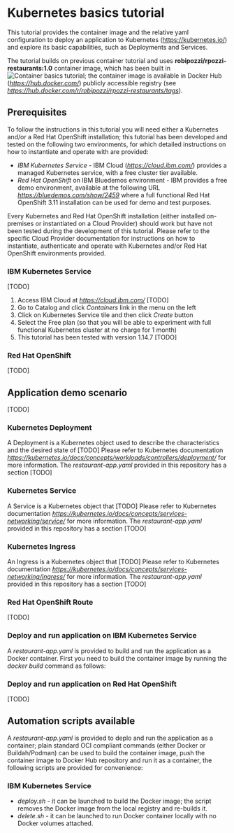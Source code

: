 # Kubernetes basics tutorial
This tutorial provides the container image and the relative yaml configuration to deploy an application to Kubernetes (https://kubernetes.io/) and explore its basic capabilities, such as Deployments and Services.

The tutorial builds on previous container tutorial and uses **robipozzi/rpozzi-restaurants:1.0** container image, which has been built in ![Container basics tutorial](https://github.com/robipozzi/container-kubernetes-tutorials/tree/master/1-container_basics); the container image is available in Docker Hub (*https://hub.docker.com/*) publicly accessible registry (see *https://hub.docker.com/r/robipozzi/rpozzi-restaurants/tags*).

## Prerequisites
To follow the instructions in this tutorial you will need either a Kubernetes and/or a Red Hat OpenShift installation; this tutorial has been developed and tested on the following two environments, for which detailed instructions on how to instantiate and operate with are provided:
* *IBM Kubernetes Service* - IBM Cloud (*https://cloud.ibm.com/*) provides a managed Kubernetes service, with a free cluster tier available.
* *Red Hat OpenShift* on IBM Bluedemos environment - IBM provides a free demo environment, available at the following URL  *https://bluedemos.com/show/2459* where a full functional Red Hat OpenShift 3.11 installation can be used for demo and test purposes.

Every Kubernetes and Red Hat OpenShift installation (either installed on-premises or instantiated on a Cloud Provider) should work but have not been tested during the development of this tutorial. 
Please refer to the specific Cloud Provider documentation for instructions on how to instantiate, authenticate and operate with Kubernetes and/or Red Hat OpenShift environments provided.

### IBM Kubernetes Service
[TODO]
1. Access IBM Cloud at *https://cloud.ibm.com/* [TODO]
2. Go to Catalog and click *Containers* link in the menu on the left
3. Click on Kubernetes Service tile and then click *Create* button
4. Select the Free plan (so that you will be able to experiment with full functional Kubernetes cluster at no charge for 1 month)
5. This tutorial has been tested with version 1.14.7 
[TODO]

### Red Hat OpenShift
[TODO]

## Application demo scenario
[TODO]

### Kubernetes Deployment
A Deployment is a Kubernetes object used to describe the characteristics and the desired state of [TODO] 
Please refer to Kubernetes documentation *https://kubernetes.io/docs/concepts/workloads/controllers/deployment/* for more information.
The *restaurant-app.yaml* provided in this repository has a section
[TODO]

### Kubernetes Service
A Service is a Kubernetes object that [TODO]
Please refer to Kubernetes documentation *https://kubernetes.io/docs/concepts/services-networking/service/* for more information.
The *restaurant-app.yaml* provided in this repository has a section
[TODO]

### Kubernetes Ingress
An Ingress is a Kubernetes object that [TODO]
Please refer to Kubernetes documentation *https://kubernetes.io/docs/concepts/services-networking/ingress/* for more information.
The *restaurant-app.yaml* provided in this repository has a section
[TODO]

### Red Hat OpenShift Route
[TODO]

### Deploy and run application on IBM Kubernetes Service
A *restaurant-app.yaml* is provided to build and run the application as a Docker container. 
First you need to build the container image by running the *docker build* command as follows:

### Deploy and run application on Red Hat OpenShift
[TODO]

## Automation scripts available
A *restaurant-app.yaml* is provided to deplo and run the application as a container; plain standard OCI compliant commands (either Docker or Buildah/Podman) can be used to build the container image, push the container image to Docker Hub repository and run it as a container, the following scripts are provided for convenience:

### IBM Kubernetes Service
* *deploy.sh* - it can be launched to build the Docker image; the script removes the Docker image from the local registry and re-builds it.
* *delete.sh* - it can be launched to run Docker container locally with no Docker volumes attached.